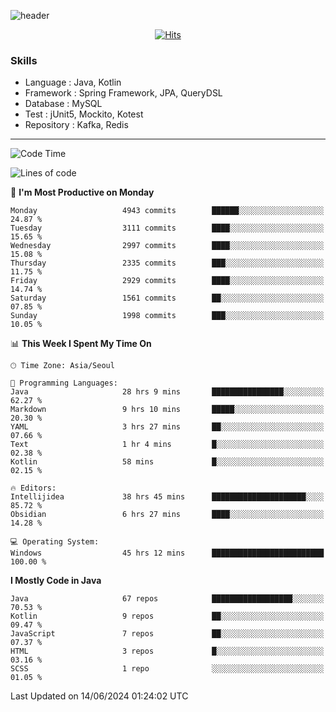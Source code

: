 <!-- Github Profile Readme로 프로필 꾸미기 : https://zzsza.github.io/development/2020/07/10/make-github-profile-readme/ -->

<!-- github theme -->
  <!-- 
    ![header](https://capsule-render.vercel.app/api?type=slice&color=e0f0e3&height=150&section=header&text=beasy&fontSize=45)
  -->
  ![header](https://capsule-render.vercel.app/api?type=soft&color=e0f0e3&height=150&section=header&text=Choi-YongSeok&fontSize=55&animation=twinkling)


<!-- hits count : https://hits.seeyoufarm.com/ -->
<div align=center>
    
  [![Hits](https://hits.seeyoufarm.com/api/count/incr/badge.svg?url=https%3A%2F%2Fgithub.com%2Fchoi-ys&count_bg=%2379C83D&title_bg=%23555555&icon=&icon_color=%23E7E7E7&title=hits&edge_flat=false)](https://hits.seeyoufarm.com)

</div>


<!-- Committed Top Lang -->
<div align=center>
</div>


### Skills
 - Language : Java, Kotlin
 - Framework : Spring Framework, JPA, QueryDSL
 - Database : MySQL
 - Test : jUnit5, Mockito, Kotest
 - Repository : Kafka, Redis

---

<!--START_SECTION:waka-->
![Code Time](http://img.shields.io/badge/Code%20Time-4%2C164%20hrs-blue)

![Lines of code](https://img.shields.io/badge/From%20Hello%20World%20I%27ve%20Written-14.8%20million%20lines%20of%20code-blue)

📅 **I'm Most Productive on Monday** 

```text
Monday                   4943 commits        ██████░░░░░░░░░░░░░░░░░░░   24.87 % 
Tuesday                  3111 commits        ████░░░░░░░░░░░░░░░░░░░░░   15.65 % 
Wednesday                2997 commits        ████░░░░░░░░░░░░░░░░░░░░░   15.08 % 
Thursday                 2335 commits        ███░░░░░░░░░░░░░░░░░░░░░░   11.75 % 
Friday                   2929 commits        ████░░░░░░░░░░░░░░░░░░░░░   14.74 % 
Saturday                 1561 commits        ██░░░░░░░░░░░░░░░░░░░░░░░   07.85 % 
Sunday                   1998 commits        ███░░░░░░░░░░░░░░░░░░░░░░   10.05 % 
```


📊 **This Week I Spent My Time On** 

```text
🕑︎ Time Zone: Asia/Seoul

💬 Programming Languages: 
Java                     28 hrs 9 mins       ████████████████░░░░░░░░░   62.27 % 
Markdown                 9 hrs 10 mins       █████░░░░░░░░░░░░░░░░░░░░   20.30 % 
YAML                     3 hrs 27 mins       ██░░░░░░░░░░░░░░░░░░░░░░░   07.66 % 
Text                     1 hr 4 mins         █░░░░░░░░░░░░░░░░░░░░░░░░   02.38 % 
Kotlin                   58 mins             █░░░░░░░░░░░░░░░░░░░░░░░░   02.15 % 

🔥 Editors: 
Intellijidea             38 hrs 45 mins      █████████████████████░░░░   85.72 % 
Obsidian                 6 hrs 27 mins       ████░░░░░░░░░░░░░░░░░░░░░   14.28 % 

💻 Operating System: 
Windows                  45 hrs 12 mins      █████████████████████████   100.00 % 
```

**I Mostly Code in Java** 

```text
Java                     67 repos            ██████████████████░░░░░░░   70.53 % 
Kotlin                   9 repos             ██░░░░░░░░░░░░░░░░░░░░░░░   09.47 % 
JavaScript               7 repos             ██░░░░░░░░░░░░░░░░░░░░░░░   07.37 % 
HTML                     3 repos             █░░░░░░░░░░░░░░░░░░░░░░░░   03.16 % 
SCSS                     1 repo              ░░░░░░░░░░░░░░░░░░░░░░░░░   01.05 % 
```




 Last Updated on 14/06/2024 01:24:02 UTC
<!--END_SECTION:waka-->

<!-- 
![footer](https://capsule-render.vercel.app/api?section=footer&type=slice&color=e0f0e3)
-->

